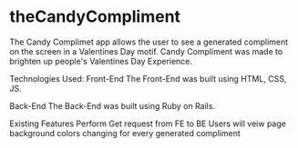# theCandyCompliment

The Candy Complimet app allows the user to see a generated compliment on the screen in a Valentines Day motif. Candy Compliment was made to brighten up people's Valentines Day Experience.

Technologies Used: Front-End The Front-End was built using HTML, CSS, JS.

Back-End The Back-End was built using Ruby on Rails.

Existing Features Perform Get request from FE to BE Users will veiw page background colors changing for every generated compliment

